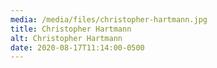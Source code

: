 ```yaml
---
media: /media/files/christopher-hartmann.jpg
title: Christopher Hartmann
alt: Christopher Hartmann
date: 2020-08-17T11:14:00-0500
---
```

